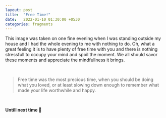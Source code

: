 ```yaml
---
layout: post
title:  "Free Time!"
date:   2022-01-10 01:30:00 +0530
categories: fragments
---
```


[](https://github.com/AnirudhBhat/anirudhbhat.github.com/blob/master/assets/free_time.jpeg?raw=true)

This image was taken on one fine evening when I was standing outside my house and I had the whole evening to me with nothing to do. Oh, what a great feeling it is to have plenty of free time with you and there is nothing stressfull to occupy your mind and spoil the moment. We all should savor these moments and appreciate the mindfullness it brings.


<br/>

>Free time was the most precious time, when you should be doing what you loved, or at least slowing down enough to remember what made your life worthwhile and happy.


<br/>

**Untill next time 👋**